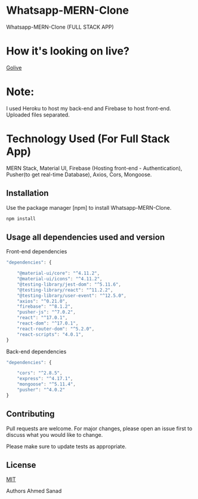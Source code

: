 # Whatsapp-MERN-Clone

Whatsapp-MERN-Clone (FULL STACK APP)


# How it's looking on live?

[Golive](https://whatapp-full-mern.web.app/)


# Note:

I used Heroku to host my back-end and Firebase to host front-end.
Uploaded files separated.


# Technology Used (For Full Stack App)

MERN Stack,
Material UI,
Firebase (Hosting front-end - Authentication),
Pusher(to get real-time Database),
Axios,
Cors,
Mongoose.


## Installation

Use the package manager [npm] to install Whatsapp-MERN-Clone.

```bash
npm install
```


## Usage all dependencies used and version

Front-end dependencies
 
```javascript
"dependencies": {

    "@material-ui/core": "^4.11.2",
    "@material-ui/icons": "^4.11.2",
    "@testing-library/jest-dom": "^5.11.6",
    "@testing-library/react": "^11.2.2",
    "@testing-library/user-event": "^12.5.0",
    "axios": "^0.21.0",
    "firebase": "^8.1.2",
    "pusher-js": "^7.0.2",
    "react": "^17.0.1",
    "react-dom": "^17.0.1",
    "react-router-dom": "^5.2.0",
    "react-scripts": "4.0.1",
}
```

Back-end dependencies
 
```javascript
"dependencies": {

    "cors": "^2.8.5",
    "express": "^4.17.1",
    "mongoose": "^5.11.4",
    "pusher": "^4.0.2"
}
```

## Contributing
Pull requests are welcome. For major changes, please open an issue first to discuss what you would like to change.

Please make sure to update tests as appropriate.

## License
[MIT](https://choosealicense.com/licenses/mit/)

Authors
Ahmed Sanad
